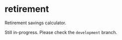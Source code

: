 # retirement
Retirement savings calculator.

Still in-progress.  Please check the `development` branch.
